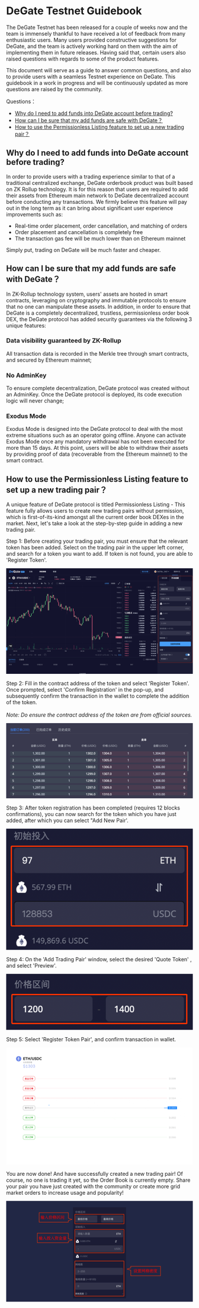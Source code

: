 # DeGate Testnet Guidebook

The DeGate Testnet has been released for a couple of weeks now and the team is immensely thankful to have received a lot of feedback from many enthusiastic users. Many users provided constructive suggestions for DeGate, and the team is actively working hard on them with the aim of implementing them in future releases. Having said that, certain users also raised questions with regards to some of the product features.&#x20;

This document will serve as a guide to answer common questions, and also to provide users with a seamless Testnet experience on DeGate. This guidebook in a work in progress and will be continuously updated as more questions are raised by the community.&#x20;

Questions：

* [Why do I need to add funds into DeGate account before trading?](degate-testnet-guidebook.md#degatetestnet-xin-shou-zhi-nan-whydoineedtodepositintodegateaccountbeforetrading)
* [How can I be sure that my add funds are safe with DeGate？](degate-testnet-guidebook.md#degatetestnet-xin-shou-zhi-nan-howcanibesurethatmydepositfundsaresafewithdegate)
* [How to use the Permissionless Listing feature to set up a new trading pair？](degate-testnet-guidebook.md#degatetestnet-xin-shou-zhi-nan-howtousethepermissionlesslistingfeaturetosetupanewtradingpair)

## Why do I need to add funds into DeGate account before trading? <a href="#degatetestnet-xin-shou-zhi-nan-whydoineedtodepositintodegateaccountbeforetrading" id="degatetestnet-xin-shou-zhi-nan-whydoineedtodepositintodegateaccountbeforetrading"></a>

In order to provide users with a trading experience similar to that of a traditional centralized exchange, DeGate orderbook product was built based on ZK Rollup technology. It is for this reason that users are required to add their assets from Ethereum main network to DeGate decentralized account before conducting any transactions. We firmly believe this feature will pay out in the long term as it can bring about significant user experience improvements such as:&#x20;

* Real-time order placement, order cancellation, and matching of orders
* Order placement and cancellation is completely free
* The transaction gas fee will be much lower than on Ethereum mainnet

Simply put, trading on DeGate will be much faster and cheaper.

## How can I be sure that my add funds are safe with DeGate？ <a href="#degatetestnet-xin-shou-zhi-nan-howcanibesurethatmydepositfundsaresafewithdegate" id="degatetestnet-xin-shou-zhi-nan-howcanibesurethatmydepositfundsaresafewithdegate"></a>

In ZK-Rollup technology system, users' assets are hosted in smart contracts, leveraging on cryptography and immutable protocols to ensure that no one can manipulate these assets. In addition, in order to ensure that DeGate is a completely decentralized, trustless, permissionless order book DEX, the DeGate protocol has added security guarantees via the following 3 unique features:

### **Data visibility guaranteed by ZK-Rollup**

All transaction data is recorded in the Merkle tree through smart contracts, and secured by Ethereum mainnet;

### **No AdminKey**

To ensure complete decentralization, DeGate protocol was created without an AdminKey. Once the DeGate protocol is deployed, its code execution logic will never change;

### **Exodus Mode**

Exodus Mode is designed into the DeGate protocol to deal with the most extreme situations such as an operator going offline. Anyone can activate Exodus Mode once any mandatory withdrawal has not been executed for more than 15 days. At this point, users will be able to withdraw their assets by providing proof of data (recoverable from the Ethereum mainnet) to the smart contract.

## How to use the Permissionless Listing feature to set up a new trading pair？ <a href="#degatetestnet-xin-shou-zhi-nan-howtousethepermissionlesslistingfeaturetosetupanewtradingpair" id="degatetestnet-xin-shou-zhi-nan-howtousethepermissionlesslistingfeaturetosetupanewtradingpair"></a>

A unique feature of DeGate protocol is titled Permissionless Listing - This feature fully allows users to create new trading pairs without permission, which is first-of-its-kind amongst all the current order book DEXes in the market. Next, let's take a look at the step-by-step guide in adding a new trading pair.

Step 1: Before creating your trading pair, you must ensure that the relevant token has been added. Select on the trading pair in the upper left corner, and search for a token you want to add. If token is not found, you are able to 'Register Token'.

![Search for token](../.gitbook/assets/image.png)

Step 2: Fill in the contract address of the token and select 'Register Token'. Once prompted, select 'Confirm Registration' in the pop-up, and subsequently confirm the transaction in the wallet to complete the addition of the token.\
\
_Note: Do ensure the contract address of the token are from official sources._ &#x20;

![Enter token contract address](<../.gitbook/assets/image (5).png>)

Step 3: After token registration has been completed (requires 12 blocks confirmations), you can now search for the token which you have just added, after which you can select "Add New Pair'.

!['Add New Pair' is now available](<../.gitbook/assets/image (3).png>)

Step 4: On the 'Add Trading Pair' window, select the desired 'Quote Token' , and select 'Preview'.

![Select Quote Token to complete token pair registration](<../.gitbook/assets/image (2).png>)

Step 5: Select 'Register Token Pair', and confirm transaction in wallet.

![Complete token pair registration ](<../.gitbook/assets/image (6).png>)

You are now done! And have successfully created a new trading pair! Of course, no one is trading it yet, so the Order Book is currently empty. Share your pair you have just created with the community or create more grid market orders to increase usage and popularity!

![You can now make a trade on the new token pair](<../.gitbook/assets/image (1).png>)
